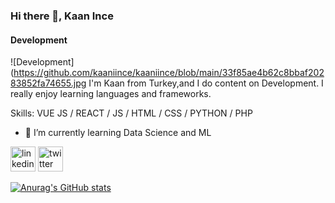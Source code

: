 ### Hi there 👋, Kaan Ince
#### Development
![Development](https://github.com/kaaniince/kaaniince/blob/main/33f85ae4b62c8bbaf20283852fa74655.jpg
I'm Kaan from Turkey,and I do content on Development. I really enjoy learning languages and frameworks.

Skills: VUE JS / REACT / JS / HTML / CSS / PYTHON / PHP

- 🌱 I’m currently learning Data Science and ML 


[<img src='https://cdn.jsdelivr.net/npm/simple-icons@3.0.1/icons/linkedin.svg' alt='linkedin' height='40'>](https://www.linkedin.com/in/kaaniince/)  [<img src='https://cdn.jsdelivr.net/npm/simple-icons@3.0.1/icons/twitter.svg' alt='twitter' height='40'>](https://twitter.com/iincekaan)  


[![Anurag's GitHub stats](https://github-readme-stats.vercel.app/api?username=kaaniince)](https://github.com/anuraghazra/github-readme-stats)

